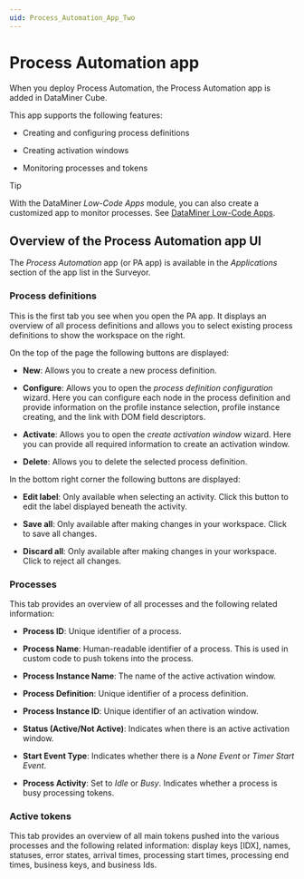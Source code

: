 ```yaml
---
uid: Process_Automation_App_Two
---
```


# Process Automation app

When you deploy Process Automation, the Process Automation app is added in DataMiner Cube.

This app supports the following features:

- Creating and configuring process definitions

- Creating activation windows

- Monitoring processes and tokens

> [!TIP]
> With the DataMiner *Low-Code Apps* module, you can also create a customized app to monitor processes. See [DataMiner Low-Code Apps](xref:Application_framework).

## Overview of the Process Automation app UI

The *Process Automation* app (or PA app) is available in the *Applications* section of the app list in the Surveyor.

### Process definitions

This is the first tab you see when you open the PA app. It displays an overview of all process definitions and allows you to select existing process definitions to show the workspace on the right.

On the top of the page the following buttons are displayed:

- **New**: Allows you to create a new process definition.

- **Configure**: Allows you to open the *process definition configuration* wizard. Here you can configure each node in the process definition and provide information on the profile instance selection, profile instance creating, and the link with DOM field descriptors.

- **Activate**: Allows you to open the *create activation window* wizard. Here you can provide all required information to create an activation window.

- **Delete**: Allows you to delete the selected process definition.

In the bottom right corner the following buttons are displayed:

- **Edit label**: Only available when selecting an activity. Click this button to edit the label displayed beneath the activity.

- **Save all**: Only available after making changes in your workspace. Click to save all changes.

- **Discard all**: Only available after making changes in your workspace. Click to reject all changes.

### Processes

This tab provides an overview of all processes and the following related information:

- **Process ID**: Unique identifier of a process.

- **Process Name**: Human-readable identifier of a process. This is used in custom code to push tokens into the process.

- **Process Instance Name**: The name of the active activation window.

- **Process Definition**: Unique identifier of a process definition.

- **Process Instance ID**: Unique identifier of an activation window.

- **Status (Active/Not Active)**: Indicates when there is an active activation window.

- **Start Event Type**: Indicates whether there is a *None Event* or *Timer Start Event*.

- **Process Activity**: Set to *Idle* or *Busy*. Indicates whether a process is busy processing tokens.

### Active tokens

This tab provides an overview of all main tokens pushed into the various processes and the following related information: display keys [IDX], names, statuses, error states, arrival times, processing start times, processing end times, business keys, and business Ids.
